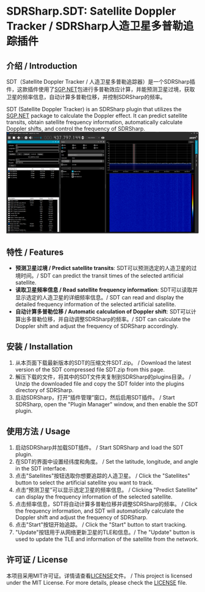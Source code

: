 # SDRSharp.SDT: Satellite Doppler Tracker / SDRSharp人造卫星多普勒追踪插件

## 介绍 / Introduction

SDT（Satellite Doppler Tracker / 人造卫星多普勒追踪器）是一个SDRSharp插件，这款插件使用了[SGP.NET](https://github.com/parzivail/SGP.NET)包进行多普勒效应计算，并能预测卫星过境，获取卫星的频率信息，自动计算多普勒位移，并控制SDRSharp的频率。

SDT (Satellite Doppler Tracker) is an SDRSharp plugin that utilizes the [SGP.NET](https://github.com/parzivail/SGP.NET) package to calculate the Doppler effect. It can predict satellite transits, obtain satellite frequency information, automatically calculate Doppler shifts, and control the frequency of SDRSharp.
![SDT](sdt.png)

## 特性 / Features

- **预测卫星过境 / Predict satellite transits**: SDT可以预测选定的人造卫星的过境时间。/ SDT can predict the transit times of the selected artificial satellite.
- **读取卫星频率信息 / Read satellite frequency information**: SDT可以读取并显示选定的人造卫星的详细频率信息。/ SDT can read and display the detailed frequency information of the selected artificial satellite.
- **自动计算多普勒位移 / Automatic calculation of Doppler shift**: SDT可以计算出多普勒位移，并自动调整SDRSharp的频率。/ SDT can calculate the Doppler shift and adjust the frequency of SDRSharp accordingly.


## 安装 / Installation

1. 从本页面下载最新版本的SDT的压缩文件SDT.zip。 / Download the latest version of the SDT compressed file SDT.zip from this page.
2. 解压下载的文件，将其中的SDT文件夹复制到SDRSharp的plugins目录。 / Unzip the downloaded file and copy the SDT folder into the plugins directory of SDRSharp.
3. 启动SDRSharp，打开“插件管理”窗口，然后启用SDT插件。 / Start SDRSharp, open the "Plugin Manager" window, and then enable the SDT plugin.

## 使用方法 / Usage

1. 启动SDRSharp并加载SDT插件。 / Start SDRSharp and load the SDT plugin.
2. 在SDT的界面中设置经纬度和角度。 / Set the latitude, longitude, and angle in the SDT interface.
3. 点击"Satellites"按钮选取你想要追踪的人造卫星。 / Click the "Satellites" button to select the artificial satellite you want to track.
4. 点击“预测卫星”可以显示选定卫星的频率信息。 / Clicking "Predict Satellite" can display the frequency information of the selected satellite.
5. 点击频率信息，SDT将自动计算多普勒位移并调整SDRSharp的频率。 / Click the frequency information, and SDT will automatically calculate the Doppler shift and adjust the frequency of SDRSharp.
6. 点击"Start"按钮开始追踪。 / Click the "Start" button to start tracking.
7. "Update"按钮用于从网络更新卫星的TLE和信息。/ The "Update" button is used to update the TLE and information of the satellite from the network.

## 许可证 / License

本项目采用MIT许可证。详情请查看[LICENSE](LICENSE.txt)文件。 / This project is licensed under the MIT License. For more details, please check the [LICENSE](LICENSE.txt) file.

